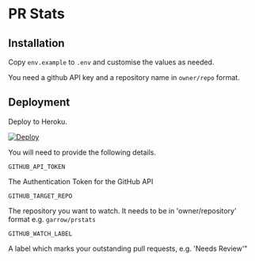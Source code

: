 # PR Stats


## Installation

Copy `env.example` to `.env` and customise the values as needed.

You need a github API key and a repository name in `owner/repo` format.

## Deployment

Deploy to Heroku.

[![Deploy](https://www.herokucdn.com/deploy/button.svg)](https://heroku.com/deploy)

You will need to provide the following details.

```
GITHUB_API_TOKEN
```
The Authentication Token for the GitHub API

```
GITHUB_TARGET_REPO
```
The repository you want to watch.
It needs to be in 'owner/repository' format e.g.
`garrow/prstats`

```
GITHUB_WATCH_LABEL
```
A label which marks your outstanding pull requests, e.g. 'Needs Review'"
